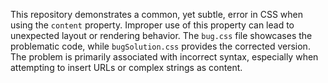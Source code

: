 This repository demonstrates a common, yet subtle, error in CSS when using the `content` property. Improper use of this property can lead to unexpected layout or rendering behavior.  The `bug.css` file showcases the problematic code, while `bugSolution.css` provides the corrected version.  The problem is primarily associated with incorrect syntax, especially when attempting to insert URLs or complex strings as content.